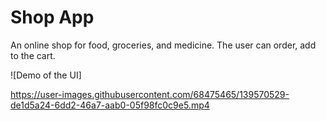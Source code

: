 # Shop App

An online shop for food, groceries, and medicine. The user can order, add to the cart.

![Demo of the UI]

https://user-images.githubusercontent.com/68475465/139570529-de1d5a24-6dd2-46a7-aab0-05f98fc0c9e5.mp4


